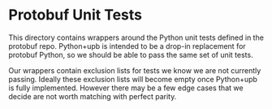 
# Protobuf Unit Tests

This directory contains wrappers around the Python unit tests defined in
the protobuf repo.  Python+upb is intended to be a drop-in replacement for
protobuf Python, so we should be able to pass the same set of unit tests.

Our wrappers contain exclusion lists for tests we know we are not currently
passing.  Ideally these exclusion lists will become empty once Python+upb is
fully implemented.  However there may be a few edge cases that we decide
are not worth matching with perfect parity.
